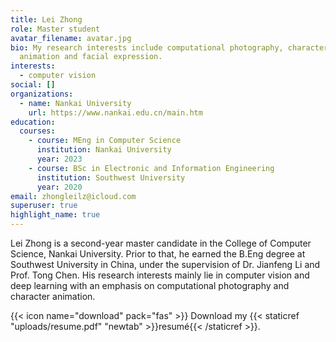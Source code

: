 ```yaml
---
title: Lei Zhong
role: Master student
avatar_filename: avatar.jpg
bio: My research interests include computational photography, character
  animation and facial expression.
interests:
  - computer vision
social: []
organizations:
  - name: Nankai University
    url: https://www.nankai.edu.cn/main.htm
education:
  courses:
    - course: MEng in Computer Science
      institution: Nankai University
      year: 2023
    - course: BSc in Electronic and Information Engineering
      institution: Southwest University
      year: 2020
email: zhongleilz@icloud.com
superuser: true
highlight_name: true
---
```

Lei Zhong is a second-year master candidate in the College of Computer Science, Nankai University. Prior to that, he earned the B.Eng degree at Southwest University in China, under the supervision of Dr. Jianfeng Li and Prof. Tong Chen. His research interests mainly lie in computer vision and deep learning with an emphasis on computational photography and character animation. 

{{< icon name="download" pack="fas" >}} Download my {{< staticref "uploads/resume.pdf" "newtab" >}}resumé{{< /staticref >}}.